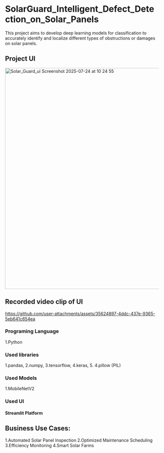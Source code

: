 # SolarGuard_Intelligent_Defect_Detection_on_Solar_Panels
This project aims to develop deep learning models for classification to accurately identify and localize different types of obstructions or damages on solar panels.

## Project UI

<img width="1431" height="723" alt="Solar_Guard_ui Screenshot 2025-07-24 at 10 24 55" src="https://github.com/user-attachments/assets/7d59a1b2-1c54-46b1-8c4f-bdad0e3641ff" />

## Recorded video clip of UI



https://github.com/user-attachments/assets/35624897-4ddc-437e-9365-5eb641c654ea



### Programing Language
1.Python

### Used libraries
1.pandas, 2.numpy, 3.tensorflow, 4.keras, 5. 4.pillow (PIL)

### Used Models
1.MobileNetV2

### Used UI
#### Streamlit Platform

## Business Use Cases:

1.Automated Solar Panel Inspection
2.Optimized Maintenance Scheduling
3.Efficiency Monitoring
4.Smart Solar Farms
